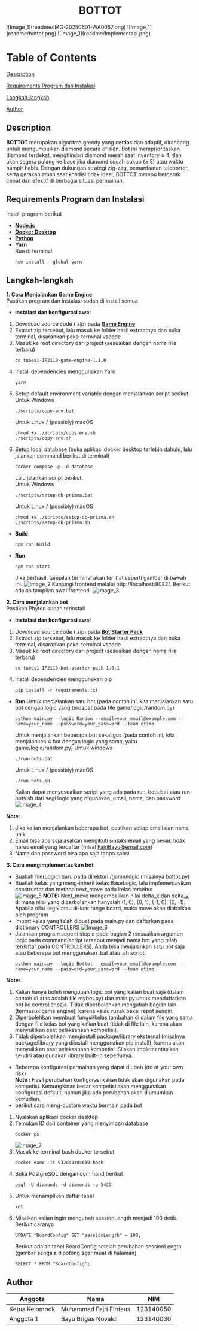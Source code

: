<h1 align="center">BOTTOT</h1>
![Image_1](readme/IMG-20250601-WA0057.png)
![Image_1](readme/bottot.png) ![Image_1](readme/Implementasi.png)

# Table of Contents

[Description](#description)

[Requirements Program dan Instalasi](#requirements-program-dan-instalasi)

[Langkah-langkah](#langkah-langkah)

[Author](#author)

## Description
**BOTTOT** merupakan algoritma greedy yang cerdas dan adaptif, dirancang untuk mengumpulkan diamond secara efisien. Bot ini memprioritaskan diamond terdekat, menghindari diamond merah saat inventory ≥ 4, dan akan segera pulang ke base jika diamond sudah cukup (≥ 5) atau waktu hampir habis. Dengan dukungan strategi zig-zag, pemanfaatan teleporter, serta gerakan aman saat kondisi tidak ideal, BOTTOT mampu bergerak cepat dan efektif di berbagai situasi permainan.


## Requirements Program dan Instalasi
install program berikut
- [**Node.js**](https://nodejs.org/en)
- [**Docker Desktop**](https://www.docker.com/products/docker-desktop/)
- [**Python**](https://www.python.org/downloads/)
- **Yarn**  
  Run di terminal  
  ```
  npm install --global yarn
  ```

## Langkah-langkah
**1. Cara Menjalankan Game Engine**  
     Pastikan program dan instalasi sudah di install semua  
- **instalasi dan konfigurasi awal**  
1) Download source code (.zip) pada [**Game Engine**](tools/tubes1-IF2211-bot-starter-pack-1.0.1.zip)  
2) Extract zip tersebut, lalu masuk ke folder hasil extractnya dan buka terminal, disarankan pakai terminal vscode  
3) Masuk ke root directory dari project (sesuaikan dengan nama rilis terbaru)    
    ```
    cd tubes1-IF2110-game-engine-1.1.0
    ```  
4) Install dependencies menggunakan Yarn    
    ```
    yarn
    ```  
5) Setup default environment variable dengan menjalankan script berikut    
    Untuk Windows    
    ```
    ./scripts/copy-env.bat
    ```  
    Untuk Linux / (possibly) macOS    
    ```
    chmod +x ./scripts/copy-env.sh
    ./scripts/copy-env.sh
    ```  
6) Setup local database (buka aplikasi docker desktop terlebih dahulu, lalu jalankan command berikut di terminal)    
    ```
    docker compose up -d database
    ```  
    Lalu jalankan script berikut.     
    Untuk Windows  
    ```
    ./scripts/setup-db-prisma.bat
    ```  
    Untuk Linux / (possibly) macOS  
    ```  
    chmod +x ./scripts/setup-db-prisma.sh
    ./scripts/setup-db-prisma.sh
    ```  
- **Build**    
  ```
  npm run build
  ```
- **Run**
  ```
  npm run start
  ```
  Jika berhasil, tampilan terminal akan terlihat seperti gambar di bawah ini.
  ![Image_2](readme/langkah1.png)
  Kunjungi frontend melalui http://localhost:8082/. Berikut adalah tampilan awal frontend.
  ![Image_3](readme/map.png)
  
  
**2. Cara menjalankan bot**  
     Pastikan Phyton sudah terinstall
- **instalasi dan konfigurasi awal**  
1) Download source code (.zip) pada [**Bot Starter Pack**](tools/tubes1-IF2211-game-engine-1.1.0.zip) 
2) Extract zip tersebut, lalu masuk ke folder hasil extractnya dan buka terminal, disarankan pakai terminal vscode  
3) Masuk ke root directory dari project (sesuaikan dengan nama rilis terbaru)    
    ```
    cd tubes1-IF2110-bot-starter-pack-1.0.1
    ```  
4) Install dependencies menggunakan pip    
    ```
    pip install -r requirements.txt
    ```  
- **Run**
  Untuk menjalankan satu bot (pada contoh ini, kita menjalankan satu bot dengan logic yang terdapat pada file game/logic/random.py)
  ```
  python main.py --logic Random --email=your_email@example.com --name=your_name --password=your_password --team etimo
  ```
  Untuk menjalankan beberapa bot sekaligus (pada contoh ini, kita menjalankan 4 bot dengan logic yang sama, yaitu game/logic/random.py)
  Untuk windows  
  ```
  ./run-bots.bat
  ```
  Untuk Linux / (possibly) macOS
  ```
  ./run-bots.sh
  ```
  Kalian dapat menyesuaikan script yang ada pada run-bots.bat atau run-bots.sh dari segi logic yang digunakan, email, nama, dan password
  ![Image_4](readme/run_bots.png)

**Note:**  
1. Jika kalian menjalankan beberapa bot, pastikan setiap email dan nama unik
2. Email bisa apa saja asalkan mengikuti sintaks email yang benar, tidak harus email yang terdaftar (misal FajriBayu@email.com)
3. Nama dan password bisa apa saja tanpa spasi

**3. Cara mengimplementasikan bot**  
- Buatlah file(Logic) baru pada direktori /game/logic (misalnya bottot.py)
- Buatlah kelas yang meng-inherit kelas BaseLogic, lalu implementasikan constructor dan method next_move pada kelas tersebut  
  ![Image_5](readme/bottot1.png)
**NOTE:** Next_move mengembalikan nilai delta_x dan delta_y, di mana nilai yang diperbolehkan hanyalah (1, 0), (0, 1), (-1, 0), (0, -1). Apabila nilai ilegal atau di-luar range board, maka move akan diabaikan oleh program  
- Import kelas yang telah dibuat pada main.py dan daftarkan pada dictionary CONTROLLERS
  ![Image_6](readme/main.png)  
- Jalankan program seperti step c pada bagian 2 (sesuaikan argumen logic pada command/script tersebut menjadi nama bot yang telah terdaftar pada CONTROLLERS). Anda bisa menjalankan satu bot saja atau beberapa bot menggunakan .bat atau .sh script.   
    ```
    python main.py --logic Bottot --email=your_email@example.com --name=your_name --password=your_password --team etimo
    ```
**Note:**  
1. Kalian hanya boleh mengubah logic bot yang kalian buat saja (dalam contoh di atas adalah file mybot.py) dan main.py untuk mendaftarkan bot ke controller saja. Tidak diperbolehkan mengubah bagian lain (termasuk game engine), karena kalau rusak bakal repot sendiri.
2. Diperbolehkan membuat fungsi/kelas tambahan di dalam file yang sama dengan file kelas bot yang kalian buat (tidak di file lain, karena akan menyulitkan saat pelaksanaan kompetisi).
3. Tidak diperbolehkan menginstall package/library eksternal (misalnya package/library yang diinstall menggunakan pip install), karena akan menyulitkan saat pelaksanaan kompetisi. Silakan implementasikan sendiri atau gunakan library built-in seperlunya.  
- Beberapa konfigurasi permainan yang dapat diubah (do at your own risk)  
  **Note :** Hasil perubahan konfigurasi kalian tidak akan digunakan pada kompetisi. Kemungkinan besar kompetisi akan menggunakan konfigurasi default, namun jika ada perubahan akan diumumkan kemudian.  
- berikut cara meng-custom waktu bermain pada bot  
1) Nyalakan aplikasi docker desktop    
2) Temukan ID dari container yang menyimpan database  
   ```
   docker ps
   ```
   ![Image_7](readme/custom_waktu.png)
3) Masuk ke terminal bash docker tersebut    
   ```
   docker exec -it 932dd0304610 bash
   ```
4) Buka PostgreSQL dengan command berikut
   ```
   psql -U diamonds -d diamonds -p 5433
   ```
5) Untuk menampilkan daftar tabel  
   ```
   \dt
   ```
6) Misalkan kalian ingin mengubah sessionLength menjadi 100 detik. Berikut caranya  
   ```
   UPDATE "BoardConfig" SET "sessionLength" = 100;
   ```
   Berikut adalah tabel BoardConfig setelah perubahan sessionLength (gambar sengaja dipotong agar muat di halaman)  
   ```
   SELECT * FROM "BoardConfig";
   ```

## Author

| Anggota | Nama | NIM | 
| --- | ---- | --- | 
| Ketua Kelompok | Muhammad Fajri Firdaus | 123140050 | 
| Anggota 1 | Bayu Brigas Novaldi | 123140030 | 




